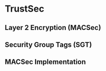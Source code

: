 # TrustSec

## Layer 2 Encryption (MACSec)



## Security Group Tags (SGT)




## MACSec Implementation





